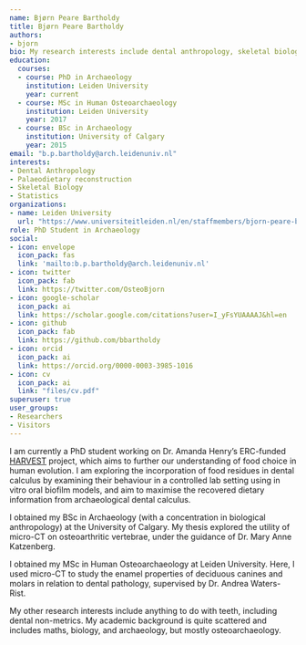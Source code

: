 ```yaml
---
name: Bjørn Peare Bartholdy
title: Bjørn Peare Bartholdy
authors:
- bjorn
bio: My research interests include dental anthropology, skeletal biology, and statistics. This doesn't necessarily mean I'm good at it...
education:
  courses:
  - course: PhD in Archaeology
    institution: Leiden University
    year: current
  - course: MSc in Human Osteoarchaeology
    institution: Leiden University
    year: 2017
  - course: BSc in Archaeology
    institution: University of Calgary
    year: 2015
email: "b.p.bartholdy@arch.leidenuniv.nl"
interests:
- Dental Anthropology
- Palaeodietary reconstruction
- Skeletal Biology
- Statistics
organizations:
- name: Leiden University
  url: "https://www.universiteitleiden.nl/en/staffmembers/bjorn-peare-bartholdy#tab-1"
role: PhD Student in Archaeology
social:
- icon: envelope
  icon_pack: fas
  link: 'mailto:b.p.bartholdy@arch.leidenuniv.nl'
- icon: twitter
  icon_pack: fab
  link: https://twitter.com/OsteoBjorn
- icon: google-scholar
  icon_pack: ai
  link: https://scholar.google.com/citations?user=I_yFsYUAAAAJ&hl=en
- icon: github
  icon_pack: fab
  link: https://github.com/bbartholdy
- icon: orcid
  icon_pack: ai
  link: https://orcid.org/0000-0003-3985-1016
- icon: cv
  icon_pack: ai
  link: "files/cv.pdf"
superuser: true
user_groups:
- Researchers
- Visitors
---
```


I am currently a PhD student working on Dr. Amanda Henry’s ERC-funded [HARVEST](http://harvestproject.eu/) project, which aims to further our understanding of food choice in human evolution. I am exploring the incorporation of food residues in dental calculus by examining their behaviour in a controlled lab setting using in vitro oral biofilm models, and aim to maximise the recovered dietary information from archaeological dental calculus.

I obtained my BSc in Archaeology (with a concentration in biological anthropology) at the University of Calgary. My thesis explored the utility of micro-CT on osteoarthritic vertebrae, under the guidance of Dr. Mary Anne Katzenberg.

I obtained my MSc in Human Osteoarchaeology at Leiden University. Here, I used micro-CT to study the enamel properties of deciduous canines and molars in relation to dental pathology, supervised by Dr. Andrea Waters-Rist.

My other research interests include anything to do with teeth, including dental non-metrics. My academic background is quite scattered and includes maths, biology, and archaeology, but mostly osteoarchaeology.
